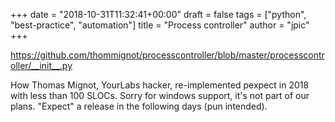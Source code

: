 +++
date = "2018-10-31T11:32:41+00:00"
draft = false
tags = ["python", "best-practice", "automation"]
title = "Process controller"
author = "jpic"
+++

https://github.com/thommignot/processcontroller/blob/master/processcontroller/__init__.py

How Thomas Mignot, YourLabs hacker, re-implemented pexpect in 2018 with less than 100 SLOCs. Sorry for windows support, it's not part of our plans. "Expect" a release in the following days (pun intended).
